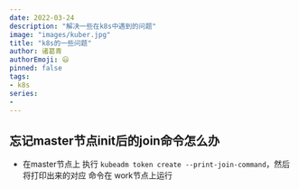 ```yaml
---
date: 2022-03-24
description: "解决一些在k8s中遇到的问题"
image: "images/kuber.jpg"
title: "k8s的一些问题"
author: 诸葛青
authorEmoji: 😃
pinned: false
tags:
- k8s
series:
- 
---
```


## 忘记master节点init后的join命令怎么办
* 在master节点上 执行 `kubeadm token create --print-join-command`，然后将打印出来的对应 命令在 work节点上运行
